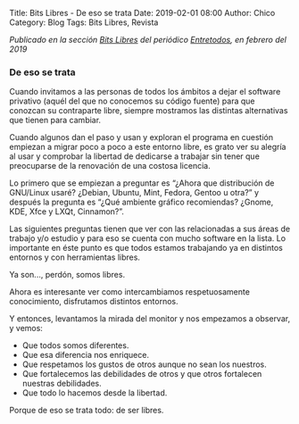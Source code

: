 Title: Bits Libres - De eso se trata
Date: 2019-02-01 08:00
Author: Chico
Category: Blog
Tags: Bits Libres, Revista

_Publicado en la sección [Bits Libres](http://www.gulag.org.mx/revista/2016-05-10-Bits-Libres.html) del periódico [Entretodos](http://periodicoentretodos.com/), en febrero del 2019_

<!-- break -->

### De eso se trata

Cuando invitamos a las personas de todos los ámbitos a dejar el software privativo (aquél del que no conocemos su código fuente) para que conozcan su contraparte libre, siempre mostramos las distintas alternativas que tienen para cambiar.

Cuando algunos dan el paso y usan y exploran el programa en cuestión empiezan a migrar poco a poco a este entorno libre, es grato ver su alegría al usar y comprobar la libertad de dedicarse a trabajar sin tener que preocuparse de la renovación de una costosa licencia.

Lo primero que se empiezan a preguntar es “¿Ahora que distribución de GNU/Linux usaré? ¿Debian, Ubuntu, Mint, Fedora, Gentoo u otra?” y después la pregunta es “¿Qué ambiente gráfico recomiendas? ¿Gnome, KDE, Xfce y LXQt, Cinnamon?”.

Las siguientes preguntas tienen que ver con las relacionadas a sus áreas de trabajo y/o estudio y para eso se cuenta con mucho software en la lista. Lo importante en éste punto es que todos estamos trabajando ya en distintos entornos y con herramientas libres. 

Ya son..., perdón, somos libres.

Ahora es interesante ver como intercambiamos respetuosamente conocimiento, disfrutamos distintos  entornos.

Y entonces, levantamos la mirada del monitor y nos empezamos a observar, y vemos:

* Que todos somos diferentes.
* Que esa diferencia nos enriquece.
* Que respetamos los gustos de otros aunque no sean los nuestros.
* Que fortalecemos las debilidades de otros y  que otros fortalecen nuestras debilidades.
* Que todo lo hacemos desde la libertad.

Porque de eso se trata todo: de ser libres.

